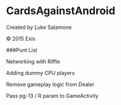# CardsAgainstAndroid

Created by Luke Salamone

© 2015 Exis

###Punt List

Networking with Riffle

Adding dummy CPU players

Remove gameplay logic from Dealer

Pass pg-13 / R param to GameActivity
